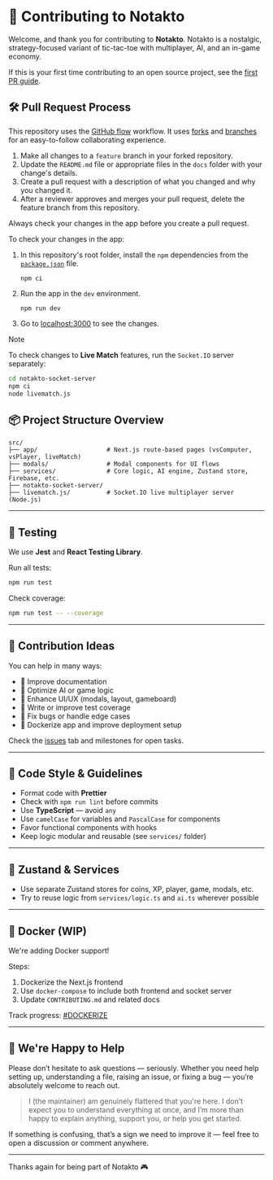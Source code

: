 # 🤝 Contributing to Notakto

Welcome, and thank you for contributing to **Notakto**. Notakto is a nostalgic, strategy-focused variant of tic-tac-toe with multiplayer, AI, and an in-game economy.

If this is your first time contributing to an open source project, see the [first PR guide][1].

## 🛠️ Pull Request Process

This repository uses the [GitHub flow][2] workflow. It uses [forks][3] and [branches][4] for an easy-to-follow collaborating experience.

1. Make all changes to a `feature` branch in your forked repository.
1. Update the `README.md` file or appropriate files in the `docs` folder with your change's details.
1. Create a pull request with a description of what you changed and why you changed it.
1. After a reviewer approves and merges your pull request, delete the feature branch from this repository.

Always check your changes in the app before you create a pull request.

To check your changes in the app:

1. In this repository's root folder, install the `npm` dependencies from the [`package.json`][5] file.

    ```console
    npm ci
    ```

1. Run the app in the `dev` environment.

    ```console
    npm run dev
    ```

1. Go to [localhost:3000][6] to see the changes.

> [!NOTE]
> To check changes to **Live Match** features, run the `Socket.IO` server separately:
>
> ```bash
> cd notakto-socket-server
> npm ci
> node livematch.js
> ```


## 📦 Project Structure Overview

```
src/
├── app/                   # Next.js route-based pages (vsComputer, vsPlayer, liveMatch)
├── modals/                # Modal components for UI flows
├── services/              # Core logic, AI engine, Zustand store, Firebase, etc.
├── notakto-socket-server/
├── livematch.js/          # Socket.IO live multiplayer server (Node.js)
```

---

## 🧪 Testing

We use **Jest** and **React Testing Library**.

Run all tests:

```bash
npm run test
```

Check coverage:

```bash
npm run test -- --coverage
```

---

## 📁 Contribution Ideas

You can help in many ways:

* 📄 Improve documentation
* 🧠 Optimize AI or game logic
* 💬 Enhance UI/UX (modals, layout, gameboard)
* 🧪 Write or improve test coverage
* 🐛 Fix bugs or handle edge cases
* 🐳 Dockerize app and improve deployment setup

Check the [issues](https://github.com/rakshitg600/notakto-website/issues) tab and milestones for open tasks.

---

## 🧹 Code Style & Guidelines

* Format code with **Prettier**
* Check with `npm run lint` before commits
* Use **TypeScript** — avoid `any`
* Use `camelCase` for variables and `PascalCase` for components
* Favor functional components with hooks
* Keep logic modular and reusable (see `services/` folder)

---

## 🔧 Zustand & Services

* Use separate Zustand stores for coins, XP, player, game, modals, etc.
* Try to reuse logic from `services/logic.ts` and `ai.ts` wherever possible

---

## 🐳 Docker (WIP)

We're adding Docker support!

Steps:

1. Dockerize the Next.js frontend
2. Use `docker-compose` to include both frontend and socket server
3. Update `CONTRIBUTING.md` and related docs

Track progress: [#DOCKERIZE](https://github.com/Rakshitg600/notakto-website/issues/13)

---

## 🙋 We're Happy to Help

Please don’t hesitate to ask questions — seriously. Whether you need help setting up, understanding a file, raising an issue, or fixing a bug — you’re absolutely welcome to reach out.

> I (the maintainer) am genuinely flattered that you're here. I don’t expect you to understand everything at once, and I’m more than happy to explain anything, support you, or help you get started.

If something is confusing, that’s a sign we need to improve it — feel free to open a discussion or comment anywhere.

---

Thanks again for being part of Notakto 🎮

[1]: ./FIRST_PR.md
[2]: https://docs.github.com/en/get-started/using-github/github-flow
[3]: https://docs.github.com/en/pull-requests/collaborating-with-pull-requests/working-with-forks/about-forks
[4]: https://docs.github.com/en/pull-requests/collaborating-with-pull-requests/proposing-changes-to-your-work-with-pull-requests/about-branches
[5]: ./package.json
[6]: localhost:3000
